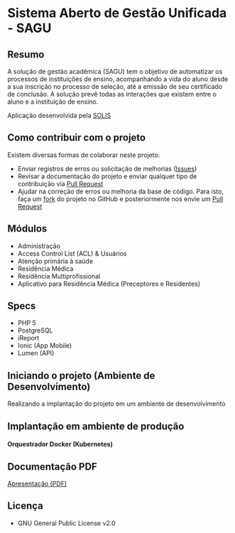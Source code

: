# Sistema Aberto de Gestão Unificada - SAGU

## Resumo

A solução de gestão acadêmica (SAGU) tem o objetivo de automatizar os processos de instituições de ensino, acompanhando a vida do aluno desde a sua inscrição no processo de seleção, até a emissão de seu certificado de conclusão. A solução prevê todas as interações que existem entre o aluno e a instituição de ensino.

Aplicação desenvolvida pela [SOLIS](https://www.solis.com.br)

## Como contribuir com o projeto

Existem diversas formas de colaborar neste projeto:

- Enviar registros de erros ou solicitação de melhorias ([Issues](https://github.com/EscolaDeSaudePublica/sagu/issues))
- Revisar a documentação do projeto e enviar qualquer tipo de contribuição via [Pull Request](https://github.com/EscolaDeSaudePublica/sagu/pulls)
- Ajudar na correção de erros ou melhoria da base de código. Para isto, faça um [fork](http://help.github.com/forking/) do projeto no GitHub e posteriormente nos envie um [Pull Request](https://github.com/EscolaDeSaudePublica/sagu/pulls)

## Módulos

- Administração
- Access Control List (ACL) & Usuários
- Atenção primária à saúde
- Residência Médica
- Residência Multiprofissional
- Aplicativo para Residência Médica (Preceptores e Residentes)

## Specs

- PHP 5
- PostgreSQL
- iReport
- Ionic (App Mobile)
- Lumen (API)

## Iniciando o projeto (Ambiente de Desenvolvimento)

Realizando a implantação do projeto em um ambiente de desenvolvimento

## Implantação em ambiente de produção

#### Orquestrador Docker (Kubernetes)

## Documentação PDF

<a href="https://github.com/EscolaDeSaudePublica/sagu/blob/master/docs/SAGU%20-%20ESPCE.pdf">Apresentação (PDF)</a>

## Licença

- GNU General Public License v2.0